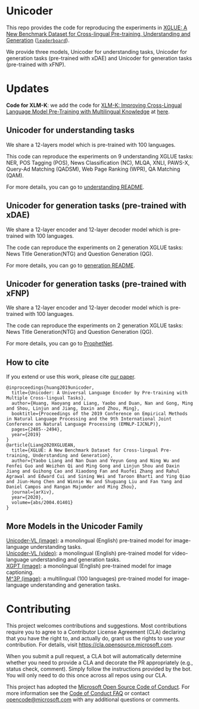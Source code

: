 # Unicoder
This repo provides the code for reproducing the experiments in [XGLUE: A New Benchmark Dataset for Cross-lingual Pre-training, Understanding and Generation](https://arxiv.org/abs/2004.01401) ([`leaderboard`](https://microsoft.github.io/XGLUE/ "https://microsoft.github.io/XGLUE/")).

We provide three models, Unicoder for understanding tasks, Unicoder for generation tasks (pre-trained with xDAE) and Unicoder for generation tasks (pre-trained with xFNP).

# Updates
**Code for XLM-K**: we add the code for [XLM-K: Improving Cross-Lingual Language Model Pre-Training with Multilingual Knowledge](https://arxiv.org/abs/2109.12573) at [here](./pretraining/xlmk/README.md).

## Unicoder for understanding tasks
We share a 12-layers model which is pre-trained with 100 languages.

This code can reproduce the experiments on 9 understanding XGLUE tasks: NER,
POS Tagging (POS),
News Classification (NC),
MLQA,
XNLI,
PAWS-X,
Query-Ad Matching (QADSM),
Web Page Ranking (WPR),
QA Matching (QAM).

For more details, you can go to [understanding README](./understanding/README.md).

## Unicoder for generation tasks (pre-trained with xDAE)
We share a 12-layer encoder and 12-layer decoder model which is pre-trained with 100 languages.

The code can reproduce the experiments on 2 generation XGLUE tasks: News Title Generation(NTG) and Question Generation (QG).

For more details, you can go to [generation README](./generation/README.md).

## Unicoder for generation tasks (pre-trained with xFNP)
We share a 12-layer encoder and 12-layer decoder model which is pre-trained with 100 languages.

The code can reproduce the experiments on 2 generation XGLUE tasks: News Title Generation(NTG) and Question Generation (QG).

For more details, you can go to [ProphetNet](https://github.com/microsoft/ProphetNet/tree/master/xProphetNet).

## How to cite
If you extend or use this work, please cite [our paper](https://arxiv.org/abs/2004.01401).
```
@inproceedings{huang2019unicoder,
  title={Unicoder: A Universal Language Encoder by Pre-training with Multiple Cross-lingual Tasks},
  author={Huang, Haoyang and Liang, Yaobo and Duan, Nan and Gong, Ming and Shou, Linjun and Jiang, Daxin and Zhou, Ming},
  booktitle={Proceedings of the 2019 Conference on Empirical Methods in Natural Language Processing and the 9th International Joint Conference on Natural Language Processing (EMNLP-IJCNLP)},
  pages={2485--2494},
  year={2019}
}
@article{Liang2020XGLUEAN,
  title={XGLUE: A New Benchmark Dataset for Cross-lingual Pre-training, Understanding and Generation},
  author={Yaobo Liang and Nan Duan and Yeyun Gong and Ning Wu and Fenfei Guo and Weizhen Qi and Ming Gong and Linjun Shou and Daxin Jiang and Guihong Cao and Xiaodong Fan and Ruofei Zhang and Rahul Agrawal and Edward Cui and Sining Wei and Taroon Bharti and Ying Qiao and Jiun-Hung Chen and Winnie Wu and Shuguang Liu and Fan Yang and Daniel Campos and Rangan Majumder and Ming Zhou},
  journal={arXiv},
  year={2020},
  volume={abs/2004.01401}
}
```

## More Models in the Unicoder Family
[Unicoder-VL (image)](https://arxiv.org/abs/1908.06066 "https://arxiv.org/abs/2003.01473"): a monolingual (English) pre-trained model for image-language understanding tasks.  
[Unicoder-VL (video)](https://arxiv.org/abs/2002.06353 "https://arxiv.org/abs/2003.01473"): a monolingual (English) pre-trained model for video-language understanding and generation tasks.  
[XGPT (image)](https://arxiv.org/abs/2003.01473 "https://arxiv.org/abs/2003.01473"): a monolingual (English) pre-trained model for image captioning.  
[M^3P (image)](https://arxiv.org/pdf/2006.02635.pdf "https://arxiv.org/pdf/2006.02635.pdf"): a multilingual (100 languages) pre-trained model for image-language understanding and generation tasks.  

# Contributing

This project welcomes contributions and suggestions.  Most contributions require you to agree to a
Contributor License Agreement (CLA) declaring that you have the right to, and actually do, grant us
the rights to use your contribution. For details, visit https://cla.opensource.microsoft.com.

When you submit a pull request, a CLA bot will automatically determine whether you need to provide
a CLA and decorate the PR appropriately (e.g., status check, comment). Simply follow the instructions
provided by the bot. You will only need to do this once across all repos using our CLA.

This project has adopted the [Microsoft Open Source Code of Conduct](https://opensource.microsoft.com/codeofconduct/).
For more information see the [Code of Conduct FAQ](https://opensource.microsoft.com/codeofconduct/faq/) or
contact [opencode@microsoft.com](mailto:opencode@microsoft.com) with any additional questions or comments.
